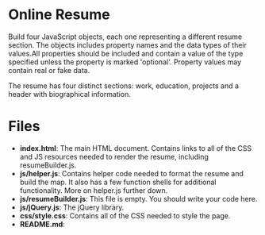 # Online Resume 

Build four JavaScript objects, each one representing a different resume section. The objects includes property names and the data types of their values.All properties should be included and contain a value of the type specified unless the property is marked 'optional'. Property values may contain real or fake data.

The resume has four distinct sections: work, education, projects and a header with biographical information.

# Files 
* **index.html**: The main HTML document. Contains links to all of the CSS and JS resources needed to render the resume, including resumeBuilder.js.
* **js/helper.js**: Contains helper code needed to format the resume and build the map. It also has a few function shells for additional functionality. More on helper.js further down.
* **js/resumeBuilder.js**: This file is empty. You should write your code here.
* **js/jQuery.js**: The jQuery library.
* **css/style.css**: Contains all of the CSS needed to style the page.
* **README.md**: 



            

